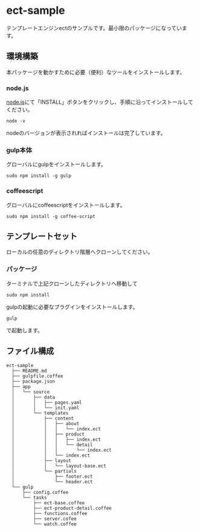 # ect-sample
テンプレートエンジンectのサンプルです。最小限のパッケージになっています。

## 環境構築
本パッケージを動かすために必要（便利）なツールをインストールします。


### node.js
<a href="https://nodejs.org/en/" target="_blank">node.js</a>にて「INSTALL」ボタンをクリックし、手順に沿ってインストールしてください。

```
node -v
```
nodeのバージョンが表示されればインストールは完了しています。

### gulp本体
グローバルにgulpをインストールします。
```
sudo npm install -g gulp
```

### coffeescript
グローバルにcoffeescriptをインストールします。
```
sudo npm install -g coffee-script
```

## テンプレートセット
ローカルの任意のディレクトリ階層へクローンしてください。

### パッケージ
ターミナルで上記クローンしたディレクトリへ移動して
```
sudo npm install
```

gulpの起動に必要なプラグインをインストールします。

```
gulp
```

で起動します。

## ファイル構成
~~~~
ect-sample
  ├── README.md
  ├── gulpfile.coffee
  ├── package.json
  ├── app
  │   └── source
  │       ├── data
  │       │   ├── pages.yaml
  │       │   └── init.yaml
  │       └── templates
  │           ├── content
  │           │   ├── about
  │           │   │   └── index.ect
  │           │   ├── product
  │           │   │   ├── index.ect
  │           │   │   └── detail
  │           │   │       └── index.ect
  │           │   └── index.ect
  │           ├── layout
  │           │   └── layout-base.ect
  │           └── partials
  │               ├── footer.ect
  │               └── header.ect
  └── gulp
      ├── config.coffee
      └── tasks
          ├── ect-base.coffee
          ├── ect-product-detail.coffee
          ├── functions.coffee
          ├── server.cofee
          └── watch.coffee
~~~~

